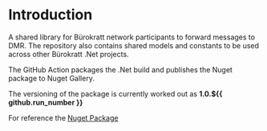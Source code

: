 # Introduction

A shared library for Bürokratt network participants to forward messages to DMR.
The repository also contains shared models and constants to be used across other Bürokratt .Net projects.

The GitHub Action packages the .Net build and publishes the Nuget package to Nuget Gallery.

The versioning of the package is currently worked out as **1.0.${{ github.run_number }}**

For reference the [Nuget Package](https://www.nuget.org/packages/Buerokratt.Common)
